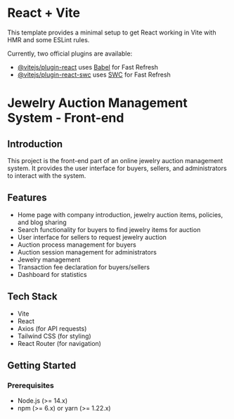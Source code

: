 # React + Vite

This template provides a minimal setup to get React working in Vite with HMR and some ESLint rules.

Currently, two official plugins are available:

- [@vitejs/plugin-react](https://github.com/vitejs/vite-plugin-react/blob/main/packages/plugin-react/README.md) uses [Babel](https://babeljs.io/) for Fast Refresh
- [@vitejs/plugin-react-swc](https://github.com/vitejs/vite-plugin-react-swc) uses [SWC](https://swc.rs/) for Fast Refresh
# Jewelry Auction Management System - Front-end

## Introduction

This project is the front-end part of an online jewelry auction management system. It provides the user interface for buyers, sellers, and administrators to interact with the system.

## Features

- Home page with company introduction, jewelry auction items, policies, and blog sharing
- Search functionality for buyers to find jewelry items for auction
- User interface for sellers to request jewelry auction
- Auction process management for buyers
- Auction session management for administrators
- Jewelry management
- Transaction fee declaration for buyers/sellers
- Dashboard for statistics

## Tech Stack

- Vite
- React
- Axios (for API requests)
- Tailwind CSS (for styling)
- React Router (for navigation)

## Getting Started

### Prerequisites

- Node.js (>= 14.x)
- npm (>= 6.x) or yarn (>= 1.22.x)
